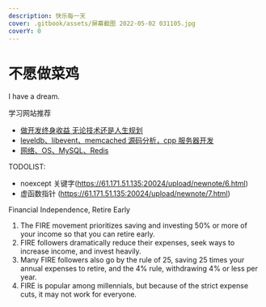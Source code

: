 ```yaml
---
description: 快乐每一天
cover: .gitbook/assets/屏幕截图 2022-05-02 031105.jpg
coverY: 0
---
```


# 不愿做菜鸡

I have a dream.

学习网站推荐

- [做开发终身收益 无论技术还是人生规划](https://balloonwj.github.io/cpp-guide-web/)
- [leveldb、libevent、memcached 源码分析，cpp 服务器开发](https://cppguide.cn/)
- [网络、OS、MySQL、Redis](https://xiaolincoding.com/)

TODOLIST:

- noexcept 关键字(https://61.171.51.135:20024/upload/newnote/6.html)
- 虚函数指针 (https://61.171.51.135:20024/upload/newnote/7.html)

Financial Independence, Retire Early

1. The FIRE movement prioritizes saving and investing 50% or more of your income so that you can retire early.
2. FIRE followers dramatically reduce their expenses, seek ways to increase income, and invest heavily.
3. Many FIRE followers also go by the rule of 25, saving 25 times your annual expenses to retire, and the 4% rule, withdrawing 4% or less per year.
4. FIRE is popular among millennials, but because of the strict expense cuts, it may not work for everyone.
